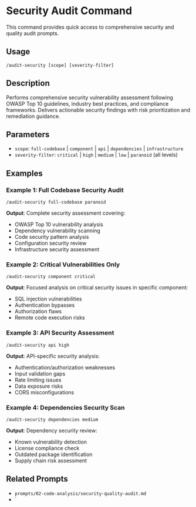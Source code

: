 # Security Audit Command

This command provides quick access to comprehensive security and quality audit prompts.

## Usage
```
/audit-security [scope] [severity-filter]
```

## Description
Performs comprehensive security vulnerability assessment following OWASP Top 10 guidelines, industry best practices, and compliance frameworks. Delivers actionable security findings with risk prioritization and remediation guidance.

## Parameters
- `scope`: `full-codebase` | `component` | `api` | `dependencies` | `infrastructure`
- `severity-filter`: `critical` | `high` | `medium` | `low` | `paranoid` (all levels)

## Examples

### Example 1: Full Codebase Security Audit
```
/audit-security full-codebase paranoid
```
**Output**: Complete security assessment covering:
- OWASP Top 10 vulnerability analysis
- Dependency vulnerability scanning
- Code security pattern analysis
- Configuration security review
- Infrastructure security assessment

### Example 2: Critical Vulnerabilities Only
```
/audit-security component critical
```
**Output**: Focused analysis on critical security issues in specific component:
- SQL injection vulnerabilities
- Authentication bypasses
- Authorization flaws
- Remote code execution risks

### Example 3: API Security Assessment
```
/audit-security api high
```
**Output**: API-specific security analysis:
- Authentication/authorization weaknesses
- Input validation gaps
- Rate limiting issues
- Data exposure risks
- CORS misconfigurations

### Example 4: Dependencies Security Scan
```
/audit-security dependencies medium
```
**Output**: Dependency security review:
- Known vulnerability detection
- License compliance check
- Outdated package identification
- Supply chain risk assessment

## Related Prompts
- `prompts/02-code-analysis/security-quality-audit.md`
- `
